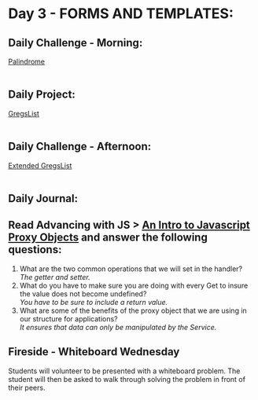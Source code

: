 # Day 3 - FORMS AND TEMPLATES:

## Daily Challenge - Morning:
[Palindrome]()
<br> <br>
## Daily Project:
[GregsList]()
<br> <br>
## Daily Challenge - Afternoon:
[Extended GregsList]()
<br><br>

## Daily Journal:
## Read Advancing with JS > [An Intro to Javascript Proxy Objects](https://codeworksacademy.com/fs-student-guide/resources/wk3/03-Proxies/) and answer the following questions:
1. What are the two common operations that we will set in the handler? <br>
*The getter and setter.* <br>
2. What do you have to make sure you are doing with every Get to insure the value does not become undefined? <br>
*You have to be sure to include a return value.* <br>
3. What are some of the benefits of the proxy object that we are using in our structure for applications? <br>
*It ensures that data can only be manipulated by the Service.* <br>

## Fireside - Whiteboard Wednesday
Students will volunteer to be presented with a whiteboard problem. The student will then be asked to walk through solving the problem in front of their peers.